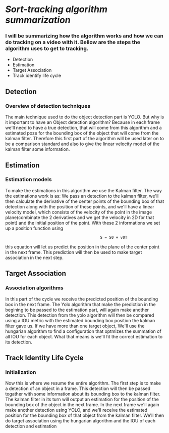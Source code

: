 # *Sort-tracking algorithm summarization*

### I will be summarizing how the algorithm works and how we can do tracking on a video with it. Bellow are the steps the algorithm uses to get to tracking.

- Detection
- Estimation
- Target Association
- Track identify life cycle

## Detection

### Overview of detection techniques

The main technique used to do the object detection part is YOLO.
But why is it important to have an Object detection algorithm? 
Because in each frame we'll need to have a true detection, that will come from this algorithm and a estimated poze for the bounding box of the object that will come from the kalman filter. Therefore this first part of the algorithm will be used later on to be a comparison standard and also to give the linear velocity model of the kalman filter some information.


## Estimation

### Estimation models
To make the estimations in this algorithm we use the Kalman filter. The way the estimations work is as: 
We pass an detection to the kalman filter, we'll then calculate the derivative of the center points of the bounding box of that detection along with the position of these points, and we'll have a linear velocity model, which consists of the velocity of the point in the image plane(combinate the 2 derivatives and we get the velocity in 2D for that point) and the initial position of the point. With these 2 informations we set up a position function using

                                              S = S0 + v0T
this equation will let us predict the position in the plane of the center point in the next frame. This prediction will then be used to make target association in the next step.

## Target Association

### Association algorithms
In this part of the cycle we receive the predicted position of the bounding box in the next frame. The Yolo algorithm that make the prediction in the begining to be passed to the estimation part, will again make another detection. This detection from the yolo algorithm will then be compared using a IOU metric with the estimated bounding box position the kalman filter gave us. If we have more than one target object, We'll use the hungarian algorithm to find a configuration that optmizes the summation of all IOU for each object. What that means is we'll fit the correct estimation to its detection.


## Track Identity Life Cycle

### Initialization
Now this is where we resume the entire algorithm. 
The first step is to make a detection of an object in a frame.
This detection will then be passed togather with some information about its bounding box to the kalman filter.
The kalman filter in its turn will output an estimation for the position of the bounding box of the object in the next frame.
In the next frame we'll again make another detection using YOLO, and we'll receive the estimated position for the bounding box of that object from the kalman filter. We'll then do target association using the hungarian algorithm and the IOU of each detection and estimation


